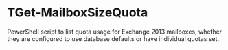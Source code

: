 # TGet-MailboxSizeQuota

PowerShell script to list quota usage for Exchange 2013 mailboxes, whether they are configured to use database defaults or have individual quotas set.
